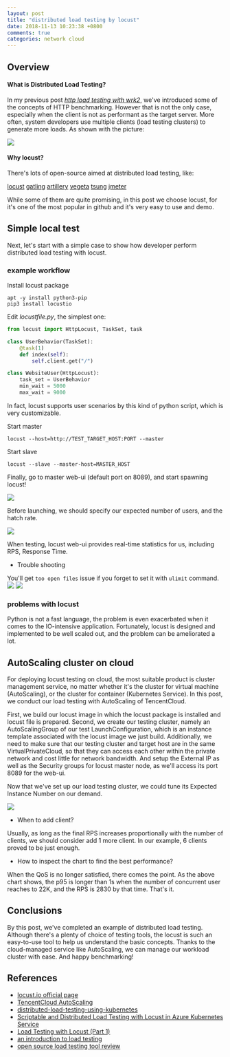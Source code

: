 ```yaml
---
layout: post
title: "distributed load testing by locust"
date: 2018-11-13 10:23:38 +0800
comments: true
categories: network cloud
---
```


## Overview

#### What is Distributed Load Testing?
In my previous post *[http load testing with wrk2](https://www.yangyang.cloud/blog/2018/11/05/http-load-testing-with-wrk2/)*, we've introduced some of the concepts of HTTP benchmarking. However that is not the only case, especially when the client is not as performant as the target server. More often, system developers use multiple clients (load testing clusters) to generate more loads. As shown with the picture:

![](/images/distributed-load-testing-by-locust/load_arch.jpg)

#### Why locust?

There's lots of open-source aimed at distributed load testing, like:

[locust](https://github.com/locustio/locust)
[gatling](https://github.com/gatling/gatling)
[artillery](https://github.com/shoreditch-ops/artillery)
[vegeta](https://github.com/tsenart/vegeta)
[tsung](https://github.com/processone/tsung)
[jmeter](https://jmeter.apache.org/)

While some of them are quite promising, in this post we choose locust, for it's one of the most popular in github and it's very easy to use and demo.

## Simple local test
Next, let's start with a simple case to show how developer perform distributed load testing with locust.

### example workflow
Install locust package
```
apt -y install python3-pip
pip3 install locustio
```

Edit *locustfile.py*, the simplest one:
```python
from locust import HttpLocust, TaskSet, task

class UserBehavior(TaskSet):
    @task(1)
    def index(self):
        self.client.get("/")

class WebsiteUser(HttpLocust):
    task_set = UserBehavior
    min_wait = 5000
    max_wait = 9000
```
In fact, locust supports user scenarios by this kind of python script, which is very customizable.

Start master
```
locust --host=http://TEST_TARGET_HOST:PORT --master
```

Start slave
```
locust --slave --master-host=MASTER_HOST
```

Finally, go to master web-ui (default port on 8089), and start spawning locust!

![](/images/distributed-load-testing-by-locust/1.PNG)

Before launching, we should specify our expected number of users, and the hatch rate.

![](/images/distributed-load-testing-by-locust/2.PNG)

When testing, locust web-ui provides real-time statistics for us, including RPS, Response Time.

- Trouble shooting

You'll get `too open files` issue if you forget to set it with `ulimit` command.
![](/images/distributed-load-testing-by-locust/4.PNG)
![](/images/distributed-load-testing-by-locust/5.PNG)


### problems with locust
Python is not a fast language, the problem is even exacerbated when it comes to the IO-intensive application. Fortunately, locust is designed and implemented to be well scaled out, and the problem can be ameliorated a lot.

## AutoScaling cluster on cloud

For deploying locust testing on cloud, the most suitable product is cluster management service, no matter whether it's the cluster for virtual machine (AutoScaling), or the cluster for container (Kubernetes Service). In this post, we conduct our load testing with AutoScaling of TencentCloud.

First, we build our locust image in which the locust package is installed and locust file is prepared. Second, we create our testing cluster, namely an AutoScalingGroup of our test LaunchConfiguration, which is an instance template associated with the locust image we just build. Additionally, we need to make sure that our testing cluster and target host are in the same VirtualPrivateCloud, so that they can access each other within the private network and cost little for network bandwidth. And setup the External IP as well as the Security groups for locust master node, as we'll access its port 8089 for the web-ui.

Now that we've set up our load testing cluster, we could tune its Expected Instance Number on our demand.


![](/images/distributed-load-testing-by-locust/6.PNG)

- When to add client?

Usually, as long as the final RPS increases proportionally with the number of clients, we should consider add 1 more client. In our example, 6 clients proved to be just enough.

- How to inspect the chart to find the best performance?

When the QoS is no longer satisfied, there comes the point. As the above chart shows, the p95 is longer than 1s when the number of concurrent user reaches to 22K, and the RPS is 2830 by that time. That's it.

## Conclusions
By this post, we've completed an example of distributed load testing. Although there's a plenty of choice of testing tools, the locust is such an easy-to-use tool to help us understand the basic concepts. Thanks to the cloud-managed service like AutoScaling, we can manage our workload cluster with ease. And happy benchmarking!

## References
- [locust.io official page](https://locust.io/)
- [TencentCloud AutoScaling](https://cloud.tencent.com/product/as)
- [distributed-load-testing-using-kubernetes](https://cloud.google.com/solutions/distributed-load-testing-using-kubernetes)
- [Scriptable and Distributed Load Testing with Locust in Azure Kubernetes Service](https://medium.com/@vigneshwar.ravimurugan/scriptable-and-distributed-load-testing-with-locust-in-azure-kubernetes-service-63d04c083058)
- [Load Testing with Locust (Part 1)](https://blog.realkinetic.com/load-testing-with-locust-part-1-174040afdf23)
- [an introduction to load testing](https://www.digitalocean.com/community/tutorials/an-introduction-to-load-testing)
- [open source load testing tool review](https://blog.loadimpact.com/open-source-load-testing-tool-review)
